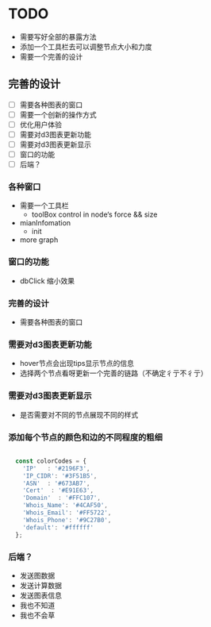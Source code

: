 # TODO

- 需要写好全部的暴露方法
- 添加一个工具栏去可以调整节点大小和力度
- 需要一个完善的设计


## 完善的设计
- [ ] 需要各种图表的窗口
- [ ] 需要一个创新的操作方式
- [ ] 优化用户体验
- [ ] 需要对d3图表更新功能
- [ ] 需要对d3图表更新显示
- [ ] 窗口的功能
- [ ] 后端？

### 各种窗口
- 需要一个工具栏
  - toolBox control in node‘s force && size
- mianInfomation
  - init
- more graph
  
### 窗口的功能
- dbClick 缩小效果

### 完善的设计
- 需要各种图表的窗口

### 需要对d3图表更新功能
- hover节点会出现tips显示节点的信息
- 选择两个节点看呀更新一个完善的链路（不确定彳亍不彳亍）

### 需要对d3图表更新显示
- 是否需要对不同的节点展现不同的样式

### 添加每个节点的颜色和边的不同程度的粗细

```js

  const colorCodes = {
    'IP'   : '#2196F3',
    'IP_CIDR': '#3F51B5',
    'ASN'  : '#673AB7',
    'Cert'  : '#E91E63',
    'Domain'  : '#FFC107',
    'Whois_Name': '#4CAF50',
    'Whois_Email': '#FF5722',
    'Whois_Phone': '#9C27B0',
    'default': '#ffffff'
  };

```


### 后端？
- 发送图数据
- 发送计算数据
- 发送图表信息
- 我也不知道
- 我也不会草